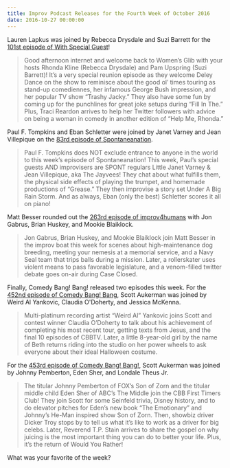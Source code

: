 ```yaml
---
title: Improv Podcast Releases for the Fourth Week of October 2016
date: 2016-10-27 00:00:00
---
```


Lauren Lapkus was joined by Rebecca Drysdale and Suzi Barrett for the <a href="https://soundcloud.com/with-special-guest-lauren-lapkus/rebecca-drysdale-suzi-barrett-womens-glib">101st episode of With Special Guest</a>!
<blockquote>Good afternoon internet and welcome back to Women’s Glib with your hosts Rhonda Kline (Rebecca Drysdale) and Pam Upspring (Suzi Barrett)! It’s a very special reunion episode as they welcome Deley Dance on the show to reminisce about the good ol’ times touring as stand-up comediennes, her infamous George Bush impression, and her popular TV show “Trashy Jacky.” They also have some fun by coming up for the punchlines for great joke setups during “Fill In The.” Plus, Traci Reardon arrives to help her Twitter followers with advice on being a woman in comedy in another edition of “Help Me, Rhonda.”</blockquote>
Paul F. Tompkins and Eban Schletter were joined by Janet Varney and Jean Villepique on the <a href="https://soundcloud.com/spontaneanation/83-under-a-big-rain-storm-w-the-jayvees-little-janet-varney-jean-villepique">83rd episode of Spontaneanation</a>.
<blockquote>Paul F. Tompkins does NOT exclude entrance to anyone in the world to this week’s episode of Spontaneanation! This week, Paul’s special guests AND improvisers are SPONT regulars Little Janet Varney &amp; Jean Villepique, aka The Jayvees! They chat about what fulfills them, the physical side effects of playing the trumpet, and homemade productions of “Grease.” They then improvise a story set Under A Big Rain Storm. And as always, Eban (only the best) Schletter scores it all on piano!</blockquote>
Matt Besser rounded out the <a href="https://soundcloud.com/improv-4-humans/263-jon-gabrus-brian-huskey-mookie-blaiklock">263rd episode of improv4humans</a> with Jon Gabrus, Brian Huskey, and Mookie Blaiklock.
<blockquote>Jon Gabrus, Brian Huskey, and Mookie Blaiklock join Matt Besser in the improv boat this week for scenes about high-maintenance dog breeding, meeting your nemesis at a memorial service, and a Navy Seal team that trips balls during a mission. Later, a rollerskater uses violent means to pass favorable legislature, and a venom-filled twitter debate goes on-air during Case Closed.</blockquote>
Finally, Comedy Bang! Bang! released two episodes this week. For the <a href="https://soundcloud.com/comedybangbang/452-weird-al-yankovic-claudia-odoherty-jessica-mckenna">452nd episode of Comedy Bang! Bang</a>, Scott Aukerman was joined by Weird Al Yankovic, Claudia O'Doherty, and Jessica McKenna.
<blockquote>Multi-platinum recording artist “Weird Al” Yankovic joins Scott and contest winner Claudia O’Doherty to talk about his achievement of completing his most recent tour, getting texts from Jesus, and the final 10 episodes of CBBTV. Later, a little 8-year-old girl by the name of Beth returns riding into the studio on her power wheels to ask everyone about their ideal Halloween costume.</blockquote>
For the <a href="https://soundcloud.com/comedybangbang/453-johnny-pemberton-eden-sher-londale-theus-jr">453rd episode of Comedy Bang! Bang!</a>, Scott Aukerman was joined by Johnny Pemberton, Eden Sher, and Londale Theus Jr.
<blockquote>The titular Johnny Pemberton of FOX’s Son of Zorn and the titular middle child Eden Sher of ABC’s The Middle join the CBB First Timers Club! They join Scott for some Seinfeld trivia, Disney history, and to do elevator pitches for Eden’s new book “The Emotionary” and Johnny’s He-Man inspired show Son of Zorn. Then, showbiz driver Dicker Troy stops by to tell us what it’s like to work as a driver for big celebs. Later, Reverend T.P. Stain arrives to share the gospel on why juicing is the most important thing you can do to better your life. Plus, it’s the return of Would You Rather!</blockquote>
What was your favorite of the week?